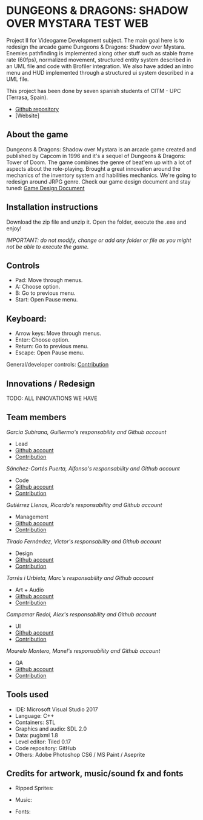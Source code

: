 ﻿# DUNGEONS & DRAGONS: SHADOW OVER MYSTARA TEST WEB

Project II for Videogame Development subject. The main goal here is to redesign the arcade game Dungeons & Dragons: Shadow over Mystara. Enemies pathfinding is implemented along other stuff such as stable frame rate (60fps), normalized movement, structured entity system described in an UML file and code with Brofiler integration. We also have added an intro menu and HUD implemented through a structured ui system described in a UML file.

This project has been done by seven spanish students of CITM - UPC (Terrasa, Spain).  

* [Github repository](https://github.com/Wilhelman/DD-Shadow-over-Mystara)  
* [Website] 

## About the game
Dungeons & Dragons: Shadow over Mystara is an arcade game created and published by Capcom in 1996 and it's a sequel of Dungeons & Dragons: Tower of Doom. The game combines the genre of beat'em up with a lot of aspects about the role-playing. Brought a great innovation around the mechanics of the inventory system and habilities mechanics.
We're going to redesign around JRPG genre. Check our game design document and stay tuned: [Game  Design Document](https://github.com/Wilhelman/DD-Shadow-over-Mystara/wiki/Game-Design-Document)

## Installation instructions

Download the zip file and unzip it. Open the folder, execute the .exe and enjoy!

_IMPORTANT: do not modify, change or add any folder or file as you might not be able to execute the game._

## Controls

* Pad: Move through menus.
* A: Choose option.
* B: Go to previous menu.
* Start: Open Pause menu.


## Keyboard:

* Arrow keys: Move through menus.
* Enter: Choose option.
* Return: Go to previous menu.
* Escape: Open Pause menu.

General/developer controls:
[Contribution](https://softcactusteam.github.io/Warcraft-Heroes-Beyond-Time/victor_contribution)

## Innovations / Redesign
TODO: ALL INNOVATIONS WE HAVE

## Team members

_García Subirana, Guillermo's responsability and Github account_
* Lead
* [Github account](https://github.com/Wilhelman)
* [Contribution](https://wilhelman.github.io/DD-Wrath-of-Silumgar/Guillermo_contribution)

_Sánchez-Cortés Puerta, Alfonso's responsability and Github account_
* Code
* [Github account](https://github.com/Siitoo)
* [Contribution](https://wilhelman.github.io/DD-Wrath-of-Silumgar/Alfonso_contribution)

_Gutiérrez Llenas, Ricardo's responsability and Github account_
* Management
* [Github account](https://github.com/Ricardogll)
* [Contribution](https://wilhelman.github.io/DD-Wrath-of-Silumgar/Ricardo_contribution)

_Tirado Fernández, Victor's responsability and Github account_
* Design
* [Github account](https://github.com/VictorTirado)
* [Contribution](https://wilhelman.github.io/DD-Wrath-of-Silumgar/Victor_contribution)

_Tarrés i Urbieta, Marc's responsability and Github account_
* Art + Audio
* [Github account](https://github.com/MAtaur00)
* [Contribution](https://wilhelman.github.io/DD-Wrath-of-Silumgar/Marc_contribution)

_Campamar Redol, Alex's responsability and Github account_
* UI
* [Github account](https://github.com/Acaree)
* [Contribution](https://wilhelman.github.io/DD-Wrath-of-Silumgar/Alex_contribution)

_Mourelo Montero, Manel's responsability and Github account_
* QA
* [Github account](https://github.com/manelmourelo)
* [Contribution](https://wilhelman.github.io/DD-Wrath-of-Silumgar/Manel_contribution)


## Tools used
* IDE: Microsoft Visual Studio 2017
* Language: C++
* Containers: STL
* Graphics and audio: SDL 2.0
* Data: pugixml 1.8
* Level editor: Tiled 0.17
* Code repository: GitHub
* Others: Adobe Photoshop CS6 / MS Paint / Aseprite

## Credits for artwork, music/sound fx and fonts

* Ripped Sprites:

* Music:

* Fonts:

